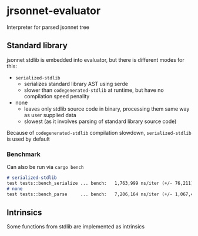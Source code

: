 # jrsonnet-evaluator

Interpreter for parsed jsonnet tree

## Standard library

jsonnet stdlib is embedded into evaluator, but there is different modes for this:

- `serialized-stdlib`
  - serializes standard library AST using serde
  - slower than `codegenerated-stdlib` at runtime, but have no compilation speed penality
- none
  - leaves only stdlib source code in binary, processing them same way as user supplied data
  - slowest (as it involves parsing of standard library source code)

Because of `codegenerated-stdlib` compilation slowdown, `serialized-stdlib` is used by default

### Benchmark

Can also be run via `cargo bench`

```markdown
# serialized-stdlib
test tests::bench_serialize ... bench:   1,763,999 ns/iter (+/- 76,211)
# none
test tests::bench_parse     ... bench:   7,206,164 ns/iter (+/- 1,067,418)
```

## Intrinsics

Some functions from stdlib are implemented as intrinsics
